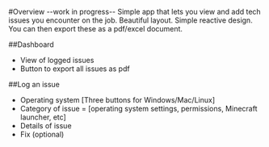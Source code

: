 #Overview --work in progress--
Simple app that lets you view and add tech issues you encounter on the job. Beautiful layout. Simple reactive design. You can then export these as a pdf/excel document.

##Dashboard
*  View of logged issues
* Button to export all issues as pdf

##Log an issue
* Operating system [Three buttons for Windows/Mac/Linux]
* Category of issue = [operating system settings, permissions, Minecraft launcher, etc]
* Details of issue
* Fix (optional)
